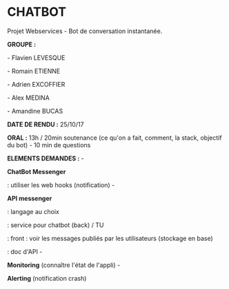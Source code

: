 # CHATBOT
Projet Webservices - Bot de conversation instantanée.

<p><p><B>GROUPE :</B> 
<p>- Flavien LEVESQUE</p>
<p>- Romain ETIENNE</p>
<p>- Adrien EXCOFFIER</p>
<p>- Alex MEDINA</p>
<p>- Amandine BUCAS</p>
</p>

<p><p><B>DATE DE RENDU :</B>
25/10/17</p>

<p><p><B>ORAL :</B> 
13h / 20min soutenance (ce qu'on a fait, comment, la stack, objectif du bot) - 10 min de questions</p>

<p><p><B>ELEMENTS DEMANDES :</B> 
- <p><B>ChatBot Messenger</B>
	 <p> : utiliser les web hooks (notification)
- <p><B>API messenger</B>
	 <p> : langage au choix
	 <p> : service pour chatbot (back) / TU
	 <p> : front : voir les messages publiés par les utilisateurs (stockage en base)
	 <p> : doc d'API
- <p><B>Monitoring</B> (connaître l'état de l'appli)
- <p><B>Alerting</B> (notification crash)</p>
